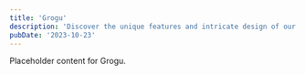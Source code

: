 ```yaml
---
title: 'Grogu'
description: 'Discover the unique features and intricate design of our Grogu. Perfect for various applications, this piece adds a touch of creativity and innovation to any setting.'
pubDate: '2023-10-23'
---
```


Placeholder content for Grogu.